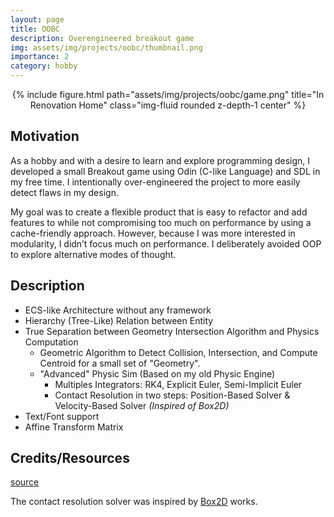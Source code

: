 ```yaml
---
layout: page
title: OOBC
description: Overengineered breakout game
img: assets/img/projects/oobc/thumbnail.png
importance: 2
category: hobby
---
```


<center>
{% include figure.html path="assets/img/projects/oobc/game.png" title="In Renovation Home" class="img-fluid rounded z-depth-1 center" %}
</center>

## Motivation

As a hobby and with a desire to learn and explore programming design, I developed a small Breakout game using Odin (C-like Language) and SDL in my free time. I intentionally over-engineered the project to more easily detect flaws in my design.

My goal was to create a flexible product that is easy to refactor and add features to while not compromising too much on performance by using a cache-friendly approach. However, because I was more interested in modularity, I didn’t focus much on performance. I deliberately avoided OOP to explore alternative modes of thought.

## Description

* ECS-like Architecture without any framework
* Hierarchy (Tree-Like) Relation between Entity
* True Separation between Geometry Intersection Algorithm and Physics Computation
    * Geometric Algorithm to Detect Collision, Intersection, and Compute Centroid for a small set of "Geometry".
    * "Advanced" Physic Sim (Based on my old Physic Engine)
        * Multiples Integrators: RK4, Explicit Euler, Semi-Implicit Euler
        * Contact Resolution in two steps: Position-Based Solver & Velocity-Based Solver *(Inspired of Box2D)*
* Text/Font support
* Affine Transform Matrix

## Credits/Resources

[source](https://github.com/bolducke/OOBC)

The contact resolution solver was inspired by [Box2D](https://box2d.org/) works.